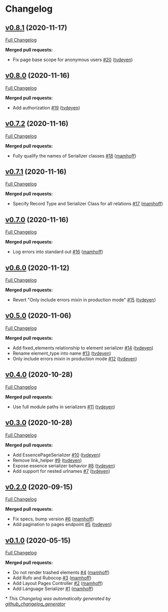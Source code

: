 # Changelog

## [v0.8.1](https://github.com/AlchemyCMS/alchemy-json_api/tree/v0.8.1) (2020-11-17)

[Full Changelog](https://github.com/AlchemyCMS/alchemy-json_api/compare/v0.8.0...v0.8.1)

**Merged pull requests:**

- Fix page base scope for anonymous users [\#20](https://github.com/AlchemyCMS/alchemy-json_api/pull/20) ([tvdeyen](https://github.com/tvdeyen))

## [v0.8.0](https://github.com/AlchemyCMS/alchemy-json_api/tree/v0.8.0) (2020-11-16)

[Full Changelog](https://github.com/AlchemyCMS/alchemy-json_api/compare/v0.7.2...v0.8.0)

**Merged pull requests:**

- Add authorization [\#19](https://github.com/AlchemyCMS/alchemy-json_api/pull/19) ([tvdeyen](https://github.com/tvdeyen))

## [v0.7.2](https://github.com/AlchemyCMS/alchemy-json_api/tree/v0.7.2) (2020-11-16)

[Full Changelog](https://github.com/AlchemyCMS/alchemy-json_api/compare/v0.7.1...v0.7.2)

**Merged pull requests:**

- Fully qualify the names of Serializer classes [\#18](https://github.com/AlchemyCMS/alchemy-json_api/pull/18) ([mamhoff](https://github.com/mamhoff))

## [v0.7.1](https://github.com/AlchemyCMS/alchemy-json_api/tree/v0.7.1) (2020-11-16)

[Full Changelog](https://github.com/AlchemyCMS/alchemy-json_api/compare/v0.7.0...v0.7.1)

**Merged pull requests:**

- Specify Record Type and Serializer Class for all relations [\#17](https://github.com/AlchemyCMS/alchemy-json_api/pull/17) ([mamhoff](https://github.com/mamhoff))

## [v0.7.0](https://github.com/AlchemyCMS/alchemy-json_api/tree/v0.7.0) (2020-11-16)

[Full Changelog](https://github.com/AlchemyCMS/alchemy-json_api/compare/v0.6.0...v0.7.0)

**Merged pull requests:**

- Log errors into standard out [\#16](https://github.com/AlchemyCMS/alchemy-json_api/pull/16) ([mamhoff](https://github.com/mamhoff))

## [v0.6.0](https://github.com/AlchemyCMS/alchemy-json_api/tree/v0.6.0) (2020-11-12)

[Full Changelog](https://github.com/AlchemyCMS/alchemy-json_api/compare/v0.5.0...v0.6.0)

**Merged pull requests:**

- Revert "Only include errors mixin in production mode" [\#15](https://github.com/AlchemyCMS/alchemy-json_api/pull/15) ([tvdeyen](https://github.com/tvdeyen))

## [v0.5.0](https://github.com/AlchemyCMS/alchemy-json_api/tree/v0.5.0) (2020-11-06)

[Full Changelog](https://github.com/AlchemyCMS/alchemy-json_api/compare/v0.4.0...v0.5.0)

**Merged pull requests:**

- Add fixed\_elements relationship to element serializer [\#14](https://github.com/AlchemyCMS/alchemy-json_api/pull/14) ([tvdeyen](https://github.com/tvdeyen))
- Rename element\_type into name [\#13](https://github.com/AlchemyCMS/alchemy-json_api/pull/13) ([tvdeyen](https://github.com/tvdeyen))
- Only include errors mixin in production mode [\#12](https://github.com/AlchemyCMS/alchemy-json_api/pull/12) ([tvdeyen](https://github.com/tvdeyen))

## [v0.4.0](https://github.com/AlchemyCMS/alchemy-json_api/tree/v0.4.0) (2020-10-28)

[Full Changelog](https://github.com/AlchemyCMS/alchemy-json_api/compare/v0.3.0...v0.4.0)

**Merged pull requests:**

- Use full module paths in serializers [\#11](https://github.com/AlchemyCMS/alchemy-json_api/pull/11) ([tvdeyen](https://github.com/tvdeyen))

## [v0.3.0](https://github.com/AlchemyCMS/alchemy-json_api/tree/v0.3.0) (2020-10-28)

[Full Changelog](https://github.com/AlchemyCMS/alchemy-json_api/compare/v0.2.0...v0.3.0)

**Merged pull requests:**

- Add EssencePageSerializer [\#10](https://github.com/AlchemyCMS/alchemy-json_api/pull/10) ([tvdeyen](https://github.com/tvdeyen))
- Remove link\_helper [\#9](https://github.com/AlchemyCMS/alchemy-json_api/pull/9) ([tvdeyen](https://github.com/tvdeyen))
- Expose essence serializer behavior [\#8](https://github.com/AlchemyCMS/alchemy-json_api/pull/8) ([tvdeyen](https://github.com/tvdeyen))
- Add support for nested urlnames [\#7](https://github.com/AlchemyCMS/alchemy-json_api/pull/7) ([tvdeyen](https://github.com/tvdeyen))

## [v0.2.0](https://github.com/AlchemyCMS/alchemy-json_api/tree/v0.2.0) (2020-09-15)

[Full Changelog](https://github.com/AlchemyCMS/alchemy-json_api/compare/v0.1.0...v0.2.0)

**Merged pull requests:**

- Fix specs, bump version [\#6](https://github.com/AlchemyCMS/alchemy-json_api/pull/6) ([mamhoff](https://github.com/mamhoff))
- Add pagination to pages endpoint [\#5](https://github.com/AlchemyCMS/alchemy-json_api/pull/5) ([tvdeyen](https://github.com/tvdeyen))

## [v0.1.0](https://github.com/AlchemyCMS/alchemy-json_api/tree/v0.1.0) (2020-05-15)

[Full Changelog](https://github.com/AlchemyCMS/alchemy-json_api/compare/f51e01b16ad44b372edbaf983b041b6b6ed383b6...v0.1.0)

**Merged pull requests:**

- Do not render trashed elements [\#4](https://github.com/AlchemyCMS/alchemy-json_api/pull/4) ([mamhoff](https://github.com/mamhoff))
- Add Rufo and Rubocop [\#3](https://github.com/AlchemyCMS/alchemy-json_api/pull/3) ([mamhoff](https://github.com/mamhoff))
- Add Layout Pages Controller [\#2](https://github.com/AlchemyCMS/alchemy-json_api/pull/2) ([mamhoff](https://github.com/mamhoff))
- Add Language Serializer [\#1](https://github.com/AlchemyCMS/alchemy-json_api/pull/1) ([mamhoff](https://github.com/mamhoff))



\* *This Changelog was automatically generated by [github_changelog_generator](https://github.com/github-changelog-generator/github-changelog-generator)*

